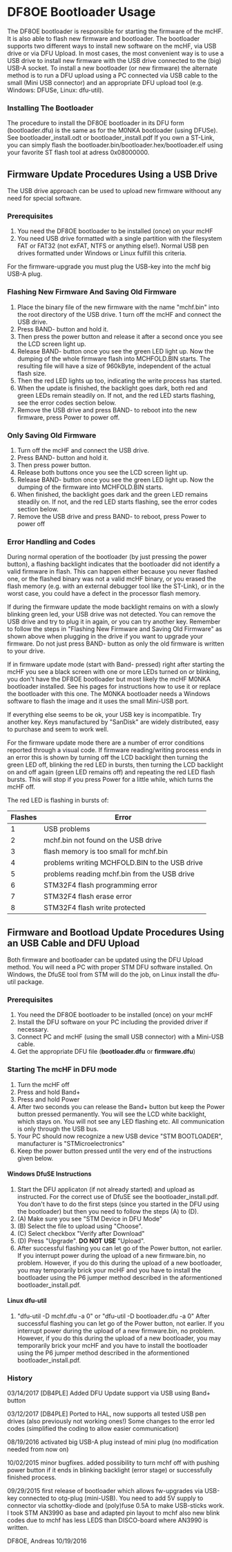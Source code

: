 # DF8OE Bootloader Usage


The DF8OE bootloader is responsible for starting the firmware of the mcHF. It is also able to flash new firmware and bootloader.
The bootloader supports two different ways to install new software on the mcHF, via USB drive or via DFU Upload. 
In most cases, the most convenient way is to use a USB drive to install new firmware with the USB drive connected to the (big) USB-A socket. 
To install a new bootloader (or new firmware) the alternate method is to run a DFU upload using a PC connected via USB cable to the small (Mini USB connector) and an appropriate DFU upload tool (e.g. Windows: DFUSe, Linux: dfu-util). 


### Installing The Bootloader

The procedure to install the DF8OE bootloader in its DFU form (bootloader.dfu) is the same as for the M0NKA bootloader (using DFUSe). See bootloader\_install.odt or bootloader\_install.pdf 
If you own a ST-Link, you can simply flash the bootloader.bin/bootloader.hex/bootloader.elf using your favorite ST flash tool at adress 0x08000000.

## Firmware Update Procedures Using a USB Drive

The USB drive approach can be used to upload new firmware withoout any need for special software. 

### Prerequisites 

1. You need the DF8OE bootloader to be installed (once) on your mcHF
1. You need USB drive formatted with a single partition with the filesystem FAT or FAT32 (not exFAT, NTFS or anything else!). Normal USB pen drives formatted under Windows or Linux fulfill this criteria.


For the firmware-upgrade you must plug the USB-key into the mchf
big USB-A plug.

### Flashing New Firmware And Saving Old Firmware 

1. Place the binary file of the new firmware with the name "mchf.bin" into the root directory of the USB drive.
1 turn off the mcHF and connect the USB drive.
1. Press BAND- button and hold it. 
1. Then press the power button and release it after a second once you see the LCD screen light up. 
1. Release BAND- button once you see the green LED light up. Now the dumping of the whole firmware flash into MCHFOLD.BIN starts. The resulting file will have a size of 960kByte, independent of the actual flash size. 
1. Then the red LED lights up too, indicating the write process has started. 
1. When the update is finished, the backlight goes dark, both red and green LEDs remain steadily on. If not, and the red LED starts flashing, see the error codes section below.
1. Remove the USB drive and press BAND- to reboot into the new firmware, press Power to power off.

### Only Saving Old Firmware
1. Turn off the mcHF and connect the USB drive.
1. Press BAND- button and hold it. 
1. Then press power button.
1. Release both buttons once you see the LCD screen light up. 
1. Release BAND- button once you see the green LED light up. Now the dumping of the firmware into MCHFOLD.BIN starts.
1. When finished, the backlight goes dark and the  green LED remains steadily on. If not, and the red LED starts flashing, see the error codes section below.
1. Remove the USB drive and press BAND- to reboot, press Power to power off


### Error Handling and Codes
During normal operation of the bootloader (by just pressing the power button), a flashing backlight indicates 
that the bootloader did not identify a valid firmware in flash. This can happen either because you 
never flashed one, or the flashed binary was not a valid mcHF binary, or you erased the flash memory (e.g. 
with an external debugger tool like the ST-Link), or in the worst case, you could have a defect in the processor 
flash memory.

If during the firmware update the mode backlight remains on with a slowly blinking green led, your USB drive was not detected.
You can remove the USB drive and try to plug it in again, or you can try another key. Remember to follow the steps in "Flashing New Firmware and Saving Old Firmware" as shown above when plugging in the drive if you want to upgrade your firmware. Do not just press BAND- button as only the old firmware is written to your drive.

If in firmware update mode (start with Band- pressed) right after starting the mcHF you see a black screen with one or more LEDs turned on or blinking, you don't have the DF8OE bootloader but most likely the mcHF M0NKA bootloader installed. See his pages for instructions how to use it or replace the bootloader with this one. The M0NKA bootloader needs a Windows software to flash the image and it uses the small Mini-USB port.

If everything else seems to be ok, your USB key is incompatible. Try another key. 
Keys manufactured by "SanDisk" are widely distributed, easy to purchase and seem 
to work well. 

For the firmware update mode there are a number of error conditions reported through a visual code.
If firmware reading/writing process ends in an error this is shown by turning off the LCD backlight then
turning the green LED off, blinking the red LED in bursts, then turning the LCD backlight on and off again (green LED remains off) and repeating the red LED flash bursts. This will stop if you press Power for a little while, which turns the mcHF off.
 

The red LED is flashing in bursts of:

|Flashes|  Error                            	|
|-------|---------------------------------------|
|1		|USB problems							|
|2 		|mchf.bin not found on the USB drive		|
|3		|flash memory is too small for mchf.bin	|
|4		|problems writing MCHFOLD.BIN to the USB drive	|
|5		|problems reading mchf.bin from the USB drive	|
|6		|STM32F4 flash programming error		|
|7		|STM32F4 flash erase error				|
|8		|STM32F4 flash write protected			|


## Firmware and Bootload Update Procedures Using an USB Cable and DFU Upload

Both firmware and bootloader can be updated using the DFU Upload method. You will need a PC with proper STM DFU software installed. On Windows, the DfuSE tool from STM will do the job, on Linux install the dfu-util package.

### Prerequisites 

1. You need the DF8OE bootloader to be installed (once) on your mcHF
1. Install the DFU software on your PC including the provided driver if necessary. 
1. Connect PC and mcHF (using the small USB connector) with a Mini-USB cable.
1. Get the appropriate DFU file (__bootloader.dfu__ or __firmware.dfu__)

### Starting The mcHF in DFU mode

1. Turn the mcHF off
1. Press and hold Band+
1. Press and hold Power
1. After two seconds you can release the Band+ button but keep the Power button pressed permanently. You will see the LCD white backlight, which stays on. You will not see any LED flashing etc. All communication is only through the USB bus. 
1. Your PC should now recognize a new USB device "STM BOOTLOADER", manufacturer is "STMicroelectronics"
1. Keep the power button pressed until the very end of the instructions given below. 

#### Windows DfuSE Instructions

1. Start the DFU applicaton (if not already started) and upload as instructed. For the correct use of DfuSE see the bootloader_install.pdf. You don't have to do the first steps (since you started in the DFU using the bootloader) but then you need to follow the steps (A) to (D).
1. (A) Make sure you see "STM Device in DFU Mode"
1. (B) Select the file to upload using "Choose". 
1. (C) Select checkbox "Verify after Download"
1. (D) Press "Upgrade". __DO NOT USE__ "Upload". 
1. After successful flashing you can let go of the Power button, not earlier. If you interrupt power during the upload of a new firmware.bin, no problem. However, if you do this during the upload of a new bootloader, you may temporarily brick your mcHF and you have to install the bootloader using the P6 jumper method described in the aformentioned bootloader_install.pdf.

 
#### Linux dfu-util

1. "dfu-util -D mchf.dfu -a 0" or "dfu-util -D bootloader.dfu -a 0"
After successful flashing you can let go of the Power button, not earlier. If you interrupt power during the upload of a new firmware.bin, no problem. However, if you do this during the upload of a new bootloader, you may temporarily brick your mcHF and you have to install the bootloader using the P6 jumper method described in the aformentioned bootloader_install.pdf.

  
    


### History

03/14/2017 [DB4PLE]
Added DFU Update support via USB using Band+ button

03/12/2017 [DB4PLE]
Ported to HAL, now supports all tested USB pen drives (also previously not working ones!)
Some changes to the error led codes (simplified the coding to allow easier communication)

08/19/2016
activated big USB-A plug instead of mini plug (no modification needed
from now on)

10/02/2015
minor bugfixes.
added possibility to turn mchf off with pushing power button if it
ends in blinking backlight (error stage) or successfully finished
process.

09/29/2015
first release of bootloader which allows fw-upgrades via USB-key
connected to otg-plug (mini-USB). You need to add 5V supply to
connector via schottky-diode and (poly)fuse 0.5A to make
USB-sticks work.
I took STM AN3990 as base and adapted pin layout to mchf also
new blink codes due to mchf has less LEDS than DISCO-board where
AN3990 is written.

DF8OE, Andreas						10/19/2016
